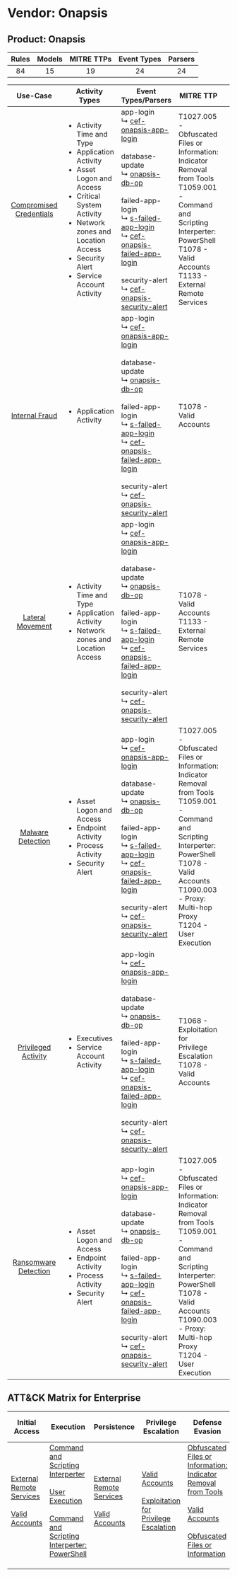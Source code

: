 Vendor: Onapsis
===============
Product: Onapsis
----------------
| Rules | Models | MITRE TTPs | Event Types | Parsers |
|:-----:|:------:|:----------:|:-----------:|:-------:|
|  84   |   15   |     19     |     24      |   24    |

|                                 Use-Case                                  | Activity Types                                                                                                                                                                                                                           | Event Types/Parsers                                                                                                                                                                                                                                                                                                                                                                                                                                                                                           | MITRE TTP                                                                                                                                                                                                                            | Content                                              |
|:-------------------------------------------------------------------------:| ---------------------------------------------------------------------------------------------------------------------------------------------------------------------------------------------------------------------------------------- | ------------------------------------------------------------------------------------------------------------------------------------------------------------------------------------------------------------------------------------------------------------------------------------------------------------------------------------------------------------------------------------------------------------------------------------------------------------------------------------------------------------- | ------------------------------------------------------------------------------------------------------------------------------------------------------------------------------------------------------------------------------------ | ---------------------------------------------------- |
| [Compromised Credentials](../UseCases/usecase_compromised_credentials.md) | <ul><li>Activity Time  and Type</li><li>Application Activity</li><li>Asset Logon and Access</li><li>Critical System Activity</li><li>Network zones and Location Access</li><li>Security Alert</li><li>Service Account Activity</li></ul> |  app-login<br> ↳ [cef-onapsis-app-login](../Parsers/parserContent_cef-onapsis-app-login.md)<br><br> database-update<br> ↳ [onapsis-db-op](../Parsers/parserContent_onapsis-db-op.md)<br><br> failed-app-login<br> ↳ [s-failed-app-login](../Parsers/parserContent_s-failed-app-login.md)<br> ↳ [cef-onapsis-failed-app-login](../Parsers/parserContent_cef-onapsis-failed-app-login.md)<br><br> security-alert<br> ↳ [cef-onapsis-security-alert](../Parsers/parserContent_cef-onapsis-security-alert.md)<br> | T1027.005 - Obfuscated Files or Information: Indicator Removal from Tools<br>T1059.001 - Command and Scripting Interperter: PowerShell<br>T1078 - Valid Accounts<br>T1133 - External Remote Services<br>                             | <ul><li>42 Rules</li></ul><ul><li>8 Models</li></ul> |
|          [Internal Fraud](../UseCases/usecase_internal_fraud.md)          | <ul><li>Application Activity</li></ul>                                                                                                                                                                                                   |  app-login<br> ↳ [cef-onapsis-app-login](../Parsers/parserContent_cef-onapsis-app-login.md)<br><br> database-update<br> ↳ [onapsis-db-op](../Parsers/parserContent_onapsis-db-op.md)<br><br> failed-app-login<br> ↳ [s-failed-app-login](../Parsers/parserContent_s-failed-app-login.md)<br> ↳ [cef-onapsis-failed-app-login](../Parsers/parserContent_cef-onapsis-failed-app-login.md)<br><br> security-alert<br> ↳ [cef-onapsis-security-alert](../Parsers/parserContent_cef-onapsis-security-alert.md)<br> | T1078 - Valid Accounts<br>                                                                                                                                                                                                           | <ul><li>4 Rules</li></ul>                            |
|        [Lateral Movement](../UseCases/usecase_lateral_movement.md)        | <ul><li>Activity Time  and Type</li><li>Application Activity</li><li>Network zones and Location Access</li></ul>                                                                                                                         |  app-login<br> ↳ [cef-onapsis-app-login](../Parsers/parserContent_cef-onapsis-app-login.md)<br><br> database-update<br> ↳ [onapsis-db-op](../Parsers/parserContent_onapsis-db-op.md)<br><br> failed-app-login<br> ↳ [s-failed-app-login](../Parsers/parserContent_s-failed-app-login.md)<br> ↳ [cef-onapsis-failed-app-login](../Parsers/parserContent_cef-onapsis-failed-app-login.md)<br><br> security-alert<br> ↳ [cef-onapsis-security-alert](../Parsers/parserContent_cef-onapsis-security-alert.md)<br> | T1078 - Valid Accounts<br>T1133 - External Remote Services<br>                                                                                                                                                                       | <ul><li>4 Rules</li></ul><ul><li>1 Models</li></ul>  |
|       [Malware Detection](../UseCases/usecase_malware_detection.md)       | <ul><li>Asset Logon and Access</li><li>Endpoint Activity</li><li>Process Activity</li><li>Security Alert</li></ul>                                                                                                                       |  app-login<br> ↳ [cef-onapsis-app-login](../Parsers/parserContent_cef-onapsis-app-login.md)<br><br> database-update<br> ↳ [onapsis-db-op](../Parsers/parserContent_onapsis-db-op.md)<br><br> failed-app-login<br> ↳ [s-failed-app-login](../Parsers/parserContent_s-failed-app-login.md)<br> ↳ [cef-onapsis-failed-app-login](../Parsers/parserContent_cef-onapsis-failed-app-login.md)<br><br> security-alert<br> ↳ [cef-onapsis-security-alert](../Parsers/parserContent_cef-onapsis-security-alert.md)<br> | T1027.005 - Obfuscated Files or Information: Indicator Removal from Tools<br>T1059.001 - Command and Scripting Interperter: PowerShell<br>T1078 - Valid Accounts<br>T1090.003 - Proxy: Multi-hop Proxy<br>T1204 - User Execution<br> | <ul><li>16 Rules</li></ul><ul><li>3 Models</li></ul> |
|     [Privileged Activity](../UseCases/usecase_privileged_activity.md)     | <ul><li>Executives</li><li>Service Account Activity</li></ul>                                                                                                                                                                            |  app-login<br> ↳ [cef-onapsis-app-login](../Parsers/parserContent_cef-onapsis-app-login.md)<br><br> database-update<br> ↳ [onapsis-db-op](../Parsers/parserContent_onapsis-db-op.md)<br><br> failed-app-login<br> ↳ [s-failed-app-login](../Parsers/parserContent_s-failed-app-login.md)<br> ↳ [cef-onapsis-failed-app-login](../Parsers/parserContent_cef-onapsis-failed-app-login.md)<br><br> security-alert<br> ↳ [cef-onapsis-security-alert](../Parsers/parserContent_cef-onapsis-security-alert.md)<br> | T1068 - Exploitation for Privilege Escalation<br>T1078 - Valid Accounts<br>                                                                                                                                                          | <ul><li>2 Rules</li></ul>                            |
|    [Ransomware Detection](../UseCases/usecase_ransomware_detection.md)    | <ul><li>Asset Logon and Access</li><li>Endpoint Activity</li><li>Process Activity</li><li>Security Alert</li></ul>                                                                                                                       |  app-login<br> ↳ [cef-onapsis-app-login](../Parsers/parserContent_cef-onapsis-app-login.md)<br><br> database-update<br> ↳ [onapsis-db-op](../Parsers/parserContent_onapsis-db-op.md)<br><br> failed-app-login<br> ↳ [s-failed-app-login](../Parsers/parserContent_s-failed-app-login.md)<br> ↳ [cef-onapsis-failed-app-login](../Parsers/parserContent_cef-onapsis-failed-app-login.md)<br><br> security-alert<br> ↳ [cef-onapsis-security-alert](../Parsers/parserContent_cef-onapsis-security-alert.md)<br> | T1027.005 - Obfuscated Files or Information: Indicator Removal from Tools<br>T1059.001 - Command and Scripting Interperter: PowerShell<br>T1078 - Valid Accounts<br>T1090.003 - Proxy: Multi-hop Proxy<br>T1204 - User Execution<br> | <ul><li>16 Rules</li></ul><ul><li>3 Models</li></ul> |

ATT&CK Matrix for Enterprise
----------------------------
| Initial Access                                                                                                                                   | Execution                                                                                                                                                                                                                                                       | Persistence                                                                                                                                      | Privilege Escalation                                                                                                                                          | Defense Evasion                                                                                                                                                                                                                                                               | Credential Access | Discovery | Lateral Movement | Collection | Command and Control                                                                                                                       | Exfiltration | Impact |
| ------------------------------------------------------------------------------------------------------------------------------------------------ | --------------------------------------------------------------------------------------------------------------------------------------------------------------------------------------------------------------------------------------------------------------- | ------------------------------------------------------------------------------------------------------------------------------------------------ | ------------------------------------------------------------------------------------------------------------------------------------------------------------- | ----------------------------------------------------------------------------------------------------------------------------------------------------------------------------------------------------------------------------------------------------------------------------- | ----------------- | --------- | ---------------- | ---------- | ----------------------------------------------------------------------------------------------------------------------------------------- | ------------ | ------ |
| [External Remote Services](https://attack.mitre.org/techniques/T1133)<br><br>[Valid Accounts](https://attack.mitre.org/techniques/T1078)<br><br> | [Command and Scripting Interperter](https://attack.mitre.org/techniques/T1059)<br><br>[User Execution](https://attack.mitre.org/techniques/T1204)<br><br>[Command and Scripting Interperter: PowerShell](https://attack.mitre.org/techniques/T1059/001)<br><br> | [External Remote Services](https://attack.mitre.org/techniques/T1133)<br><br>[Valid Accounts](https://attack.mitre.org/techniques/T1078)<br><br> | [Valid Accounts](https://attack.mitre.org/techniques/T1078)<br><br>[Exploitation for Privilege Escalation](https://attack.mitre.org/techniques/T1068)<br><br> | [Obfuscated Files or Information: Indicator Removal from Tools](https://attack.mitre.org/techniques/T1027/005)<br><br>[Valid Accounts](https://attack.mitre.org/techniques/T1078)<br><br>[Obfuscated Files or Information](https://attack.mitre.org/techniques/T1027)<br><br> |                   |           |                  |            | [Proxy: Multi-hop Proxy](https://attack.mitre.org/techniques/T1090/003)<br><br>[Proxy](https://attack.mitre.org/techniques/T1090)<br><br> |              |        |